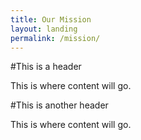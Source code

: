 ```yaml
---
title: Our Mission
layout: landing
permalink: /mission/
---
```


#This is a header

This is where content will go.

#This is another header

This is where content will go.
